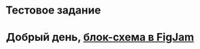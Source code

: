 # Тестовое задание 
<h1 align="center"> Добрый день, <a href=https://www.figma.com/file/9Ycp2BAeE9LkM1eCD07nDg/%D0%A0%D0%B5%D0%B3%D0%B8%D1%81%D1%82%D1%80%D0%B0%D1%86%D0%B8%D1%8F-%D0%BF%D0%BE%D0%BB%D1%8C%D0%B7%D0%BE%D0%B2%D0%B0%D1%82%D0%B5%D0%BB%D1%8F-%D0%B2-%D0%BC%D0%BE%D0%B1%D0%B8%D0%BB%D1%8C%D0%BD%D0%BE%D0%BC-%D0%BF%D1%80%D0%B8%D0%BB%D0%BE%D0%B6%D0%B5%D0%BD%D0%B8%D0%B8?type=whiteboard&node-id=0%3A1&t=Fr2RLZcH3aG255Mu-1" target="_blank">блок-схема в FigJam</a> 
